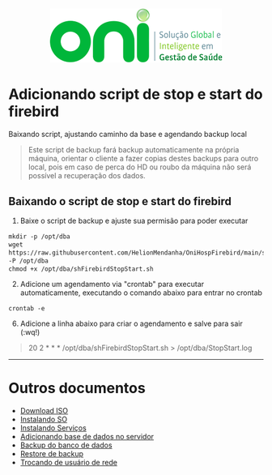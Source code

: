 <h1 align="center">
  <img src="images/oni-logo.png" />
</h1>

# Adicionando script de stop e start do firebird

Baixando script, ajustando caminho da base e agendando backup local
>Este script de backup fará backup automaticamente na própria máquina, orientar o cliente a fazer copias destes backups para outro local, pois em caso de perca do HD ou roubo da máquina não será possível a recuperação dos dados.

## Baixando o script de stop e start do firebird

1. Baixe o script de backup e ajuste sua permisão para poder executar
```
mkdir -p /opt/dba
wget https://raw.githubusercontent.com/HelionMendanha/OniHospFirebird/main/shFirebirdStopStart.sh -P /opt/dba
chmod +x /opt/dba/shFirebirdStopStart.sh
```

2. Adicione um agendamento via "crontab" para executar automaticamente, executando o comando abaixo para entrar no crontab
```
crontab -e
```
6. Adicione a linha abaixo para criar o agendamento e salve para sair (:wq!)
>20 2 * * * /opt/dba/shFirebirdStopStart.sh > /opt/dba/StopStart.log

___
# Outros documentos
- [Download ISO](README.md)
- [Instalando SO](01INSTALLSO.md)
- [Instalando Serviços](02INSTALLBD.md)
- [Adicionando base de dados no servidor](03BASE.md)
- [Backup do banco de dados](04BACKUP.md)
- [Restore de backup](05RESTORE.md)
- [Trocando de usuário de rede](06REDE.md)



